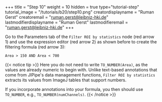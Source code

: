 +++
title = "Step 10"
weight = 10
hidden = true
type="tutorial-step"
tutorial_image = "/tutorials/b20/step10.png"
creatordisplayname = "Ruman Gerst"
creatoremail = "ruman.gerst@leibniz-hki.de"
lastmodifierdisplayname = "Ruman Gerst"
lastmodifieremail = "ruman.gerst@leibniz-hki.de"
+++

Go to the Parameters tab of the `Filter ROI by statistics` node (red arrow 1) and use the expression editor (red arrow 2) as shown before to create the filtering formula (red arrow 3):

```
Area > 150 AND Area < 700
```

{{< notice tip >}}
Here you do not need to write `TO_NUMBER(Area)`, as the values are already numeric to begin with. 
Unlike text-based annotations that come from JIPipe's data management functions, `Filter ROI by statistics` extracts its values from ImageJ tables that support numbers.

If you incorporate annotations into your formula, you then should use `TO_NUMBER`, e.g., `TO_NUMBER(numChannels)`.
{{< /notice >}}